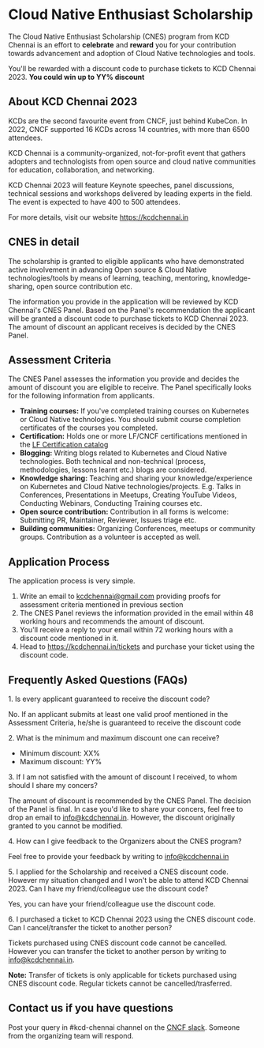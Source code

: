 # Cloud Native Enthusiast Scholarship 

The Cloud Native Enthusiast Scholarship (CNES) program from KCD Chennai is an effort to **celebrate** and **reward** you for your contribution towards advancement and adoption of Cloud Native technologies and tools.

You'll be rewarded with a discount code to purchase tickets to KCD Chennai 2023. **You could win up to YY% discount**

## About KCD Chennai 2023

KCDs are the second favourite event from CNCF, just behind KubeCon. In 2022, CNCF supported 16 KCDs across 14 countries, with more than 6500 attendees.

KCD Chennai is a community-organized, not-for-profit event that gathers adopters and technologists from open source and cloud native communities for education, collaboration, and networking.

KCD Chennai 2023 will feature Keynote speeches, panel discussions, technical sessions and workshops delivered by leading experts in the field. The event is expected to have 400 to 500 attendees.

For more details, visit our website https://kcdchennai.in

## CNES in detail

The scholarship is granted to eligible applicants who have demonstrated active involvement in advancing Open source & Cloud Native technologies/tools by means of learning, teaching, mentoring, knowledge-sharing, open source contribution etc.

The information you provide in the application will be reviewed by KCD Chennai's CNES Panel. Based on the Panel's recommendation the applicant will be granted a discount code to purchase tickets to KCD Chennai 2023. The amount of discount an applicant receives is decided by the CNES Panel.

## Assessment Criteria

The CNES Panel assesses the information you provide and decides the amount of discount you are eligible to receive. The Panel specifically looks for the following information from applicants.

- **Training courses:** If you've completed training courses on Kubernetes or Cloud Native technologies. You should submit course completion certificates of the courses you completed.
- **Certification:** Holds one or more LF/CNCF certifications mentioned in the [LF Certification catalog](https://training.linuxfoundation.org/full-catalog/?_sft_product_type=certification)
- **Blogging:** Writing blogs related to Kubernetes and Cloud Native technologies. Both technical and non-technical (process, methodologies, lessons learnt etc.) blogs are considered.
- **Knowledge sharing:** Teaching and sharing your knowledge/experience on Kubernetes and Cloud Native technologies/projects. E.g. Talks in Conferences, Presentations in Meetups, Creating YouTube Videos, Conducting Webinars, Conducting Training courses etc.
- **Open source contribution:** Contribution in all forms is welcome: Submitting PR, Maintainer, Reviewer, Issues triage etc.
- **Building communities:** Organizing Conferences, meetups or community groups. Contribution as a volunteer is accepted as well.

## Application Process

The application process is very simple.

1. Write an email to kcdchennai@gmail.com providing proofs for assessment criteria mentioned in previous section
2. The CNES Panel reviews the information provided in the email within 48 working hours and recommends the amount of discount.
3. You'll receive a reply to your email within 72 working hours with a discount code mentioned in it.
4. Head to https://kcdchennai.in/tickets and purchase your ticket using the discount code.

## Frequently Asked Questions (FAQs)

1.&nbsp;Is every applicant guaranteed to receive the discount code?

No. If an applicant submits at least one valid proof mentioned in the Assessment Criteria, he/she is guaranteed to receive the discount code

2.&nbsp;What is the minimum and maximum discount one can receive?
- Minimum discount: XX%
- Maximum discount: YY%

3.&nbsp;If I am not satisfied with the amount of discount I received, to whom should I share my concers?

The amount of discount is recommended by the CNES Panel. The decision of the Panel is final. In case you'd like to share your concers, feel free to drop an email to info@kcdchennai.in. However, the discount originally granted to you cannot be modified.

4.&nbsp;How can I give feedback to the Organizers about the CNES program?

Feel free to provide your feedback by writing to info@kcdchennai.in

5.&nbsp;I applied for the Scholarship and received a CNES discount code. However my situation changed and I won't be able to attend KCD Chennai 2023. Can I have my friend/colleague use the discount code?

Yes, you can have your friend/colleague use the discount code.

6.&nbsp;I purchased a ticket to KCD Chennai 2023 using the CNES discount code. Can I cancel/transfer the ticket to another person?

Tickets purchased using CNES discount code cannot be cancelled. However you can transfer the ticket to another person by writing to info@kcdchennai.in.

**Note:** Transfer of tickets is only applicable for tickets purchased using CNES discount code. Regular tickets cannot be cancelled/trasferred.

## Contact us if you have questions

Post your query in #kcd-chennai channel on the [CNCF slack](https://cloud-native.slack.com/). Someone from the organizing team will respond.

